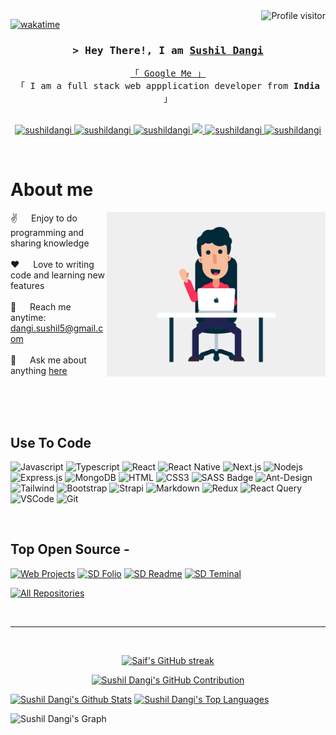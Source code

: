 <!--
<h2 align="center">
  Welcome to Sushil Dangi World!
  <img src="https://media.giphy.com/media/hvRJCLFzcasrR4ia7z/giphy.gif" width="28">
</h2>
-->

<!--
<p align="center">
  <a href="https://github.com/sushildangi"><img src="https://readme-typing-svg.herokuapp.com/?lines=Self%20Taught%20Programmer;Front%20End%20Developer;1.5%2B%20years%20of%20coding%20experience;Always%20learning%20new%20things&center=true&width=380&height=45"></a>
</p>

 -->

<a href="https://komarev.com/ghpvc/?username=sushildangi">
  <img align="right" src="https://komarev.com/ghpvc/?username=sushildangi&label=Visitors&color=0e75b6&style=flat" alt="Profile visitor" />
</a>


[![wakatime](https://wakatime.com/badge/user/eebb3dd8-d9b2-40de-9b88-6fd6cac99dbc.svg)](https://wakatime.com/@eebb3dd8-d9b2-40de-9b88-6fd6cac99dbc)

<!-- Intro  -->
<h3 align="center">
        <samp>&gt; Hey There!, I am
                <b><a target="_blank" href="https://sushildangi.online">Sushil Dangi</a></b>
        </samp>
</h3>


<p align="center"> 
  <samp>
    <a href="https://www.google.com/search?q=Sushil+Dangi+online">「 Google Me 」</a>
    <br>
    「 I am a full stack web appplication developer from <b>India</b> 」
    <br>
    <br>
  </samp>
</p>

<p align="center">
 <a href="https://sushildangi.online" target="blank">
  <img src="https://img.shields.io/badge/Website-DC143C?style=for-the-badge&logo=medium&logoColor=white" alt="sushildangi" />
 </a>
 <a href="https://linkedin.com/in/sushil-dangi/" target="_blank">
  <img src="https://img.shields.io/badge/LinkedIn-0077B5?style=for-the-badge&logo=linkedin&logoColor=white" alt="sushildangi"/>
 </a>
 <a href="https://dev.to/sushildangi" target="_blank">
  <img src="https://img.shields.io/badge/dev.to-0A0A0A?style=for-the-badge&logo=dev.to&logoColor=white" alt="sushildangi" />
 </a>
 <a href="https://twitter.com/sushil_dangi5" target="_blank">
  <img src="https://img.shields.io/badge/Twitter-1DA1F2?style=for-the-badge&logo=twitter&logoColor=white" />
 </a>
 <a href="https://www.instagram.com/smiley_s_d/" target="_blank">
  <img src="https://img.shields.io/badge/Instagram-fe4164?style=for-the-badge&logo=instagram&logoColor=white" alt="sushildangi" />
 </a> 
 <a href="#" target="_blank">
  <img src="https://img.shields.io/badge/Facebook-20BEFF?&style=for-the-badge&logo=facebook&logoColor=white" alt="sushildangi"  />
  </a> 
</p>
<br />

<!-- About Section -->
 # About me
 
<p>
 <img align="right" width="350" src="/assets/pp.gif" alt="Coding gif" />
  
 ✌️ &emsp; Enjoy to do programming and sharing knowledge <br/><br/>
 ❤️ &emsp; Love to writing code and learning new features<br/><br/>
 📧 &emsp; Reach me anytime: dangi.sushil5@gmail.com<br/><br/>
 💬 &emsp; Ask me about anything [here](https://github.com/sushildangi/sushildangi/issues)

</p>

<br/>
<br/>
<br/>

## Use To Code

![Javascript](https://img.shields.io/badge/Javascript-F0DB4F?style=for-the-badge&labelColor=black&logo=javascript&logoColor=F0DB4F)
![Typescript](https://img.shields.io/badge/Typescript-007acc?style=for-the-badge&labelColor=black&logo=typescript&logoColor=007acc)
![React](https://img.shields.io/badge/-React-61DBFB?style=for-the-badge&labelColor=black&logo=react&logoColor=61DBFB)
![React Native](https://img.shields.io/badge/React_Native-20232A?style=for-the-badge&logo=react&logoColor=61DAFB)
![Next.js](https://img.shields.io/badge/next.js-000000?style=for-the-badge&logo=nextdotjs&logoColor=white)
![Nodejs](https://img.shields.io/badge/Nodejs-3C873A?style=for-the-badge&labelColor=black&logo=node.js&logoColor=3C873A)
![Express.js](https://img.shields.io/badge/Express.js-000000?style=for-the-badge&logo=express&logoColor=white)
![MongoDB](https://img.shields.io/badge/MongoDB-4EA94B?style=for-the-badge&logo=mongodb&logoColor=white)
![HTML](https://img.shields.io/badge/HTML5-E34F26?style=for-the-badge&logo=html5&logoColor=white)
![CSS3](https://img.shields.io/badge/CSS3-1572B6?style=for-the-badge&logo=css3&logoColor=white)
![SASS Badge](https://img.shields.io/badge/Sass-CC6699?style=for-the-badge&logo=sass&logoColor=white)
![Ant-Design](https://img.shields.io/badge/AntDesign-0170FE?style=for-the-badge&logo=antdesign&logoColor=white)
![Tailwind](https://img.shields.io/badge/Tailwind_CSS-092749?style=for-the-badge&logo=tailwindcss&logoColor=06B6D4&labelColor=000000)
![Bootstrap](https://img.shields.io/badge/Bootstrap-563D7C?style=for-the-badge&logo=bootstrap&logoColor=white)
![Strapi](https://img.shields.io/badge/strapi-2E7EEA?style=for-the-badge&logo=strapi&logoColor=white)
![Markdown](https://img.shields.io/badge/Markdown-000000?style=for-the-badge&logo=markdown&logoColor=white)
![Redux](https://img.shields.io/badge/Redux-593D88?style=for-the-badge&logo=redux&logoColor=white)
![React Query](https://img.shields.io/badge/-React_Query-FF4154?style=for-the-badge&logo=react%20query&logoColor=white)
![VSCode](https://img.shields.io/badge/Visual_Studio-0078d7?style=for-the-badge&logo=visual%20studio&logoColor=white)
![Git](https://img.shields.io/badge/Git-F05032?style=for-the-badge&logo=git&logoColor=white)

<br/>

## Top Open Source -
[![Web Projects](https://github-readme-stats.vercel.app/api/pin/?username=sushildangi&repo=online-shopping&border_color=7F3FBF&bg_color=0D1117&title_color=C9D1D9&text_color=8B949E&icon_color=7F3FBF)](https://github.com/sushildangi/web-projects)
[![SD Folio](https://github-readme-stats.vercel.app/api/pin/?username=sushildangi&sushildangi.github.io&border_color=7F3FBF&bg_color=0D1117&title_color=C9D1D9&text_color=8B949E&icon_color=7F3FBF)](https://github.com/sushildangi/al-folio)
[![SD Readme](https://github-readme-stats.vercel.app/api/pin/?username=sushildangi&repo=sushildangi&border_color=7F3FBF&bg_color=0D1117&title_color=C9D1D9&text_color=8B949E&icon_color=7F3FBF)](https://github.com/sushildangi/sushildangi)
[![SD Teminal](https://github-readme-stats.vercel.app/api/pin/?username=sushildangi&repo=sushildangi.github.io&border_color=7F3FBF&bg_color=0D1117&title_color=C9D1D9&text_color=8B949E&icon_color=7F3FBF)](https://github.com/sushildangi/sushildangi.github.io)

<p align="left">
  <a href="https://github.com/sushildangi?tab=repositories" target="_blank"><img alt="All Repositories" title="All Repositories" src="https://img.shields.io/badge/-All%20Repos-2962FF?style=for-the-badge&logo=koding&logoColor=white"/></a>
</p>

<br/>
<hr/>
<br/>

<p align="center">
  <a href="https://github.com/sushildangi">
    <img src="https://github-readme-streak-stats.herokuapp.com/?user=sushildangi&theme=radical&border=7F3FBF&background=0D1117" alt="Saif's GitHub streak"/>
  </a>
</p>

<p align="center">
  <a href="https://github.com/sushildangi">
    <img src="https://github-profile-summary-cards.vercel.app/api/cards/profile-details?username=sushildangi&theme=radical" alt="Sushil Dangi's GitHub Contribution"/>
  </a>
</p>

<a> 
    <a href="https://github.com/sushildangi"><img alt="Sushil Dangi's Github Stats" src="https://denvercoder1-github-readme-stats.vercel.app/api?username=sushildangi&show_icons=true&count_private=true&theme=react&border_color=7F3FBF&bg_color=0D1117&title_color=F85D7F&icon_color=F8D866" height="192px" width="49.5%"/></a>
  <a href="https://github.com/sushildangi"><img alt="Sushil Dangi's Top Languages" src="https://denvercoder1-github-readme-stats.vercel.app/api/top-langs/?username=sushildangi&langs_count=8&layout=compact&theme=react&border_color=7F3FBF&bg_color=0D1117&title_color=F85D7F&icon_color=F8D866" height="192px" width="49.5%"/></a>
  <br/>
</a>


![Sushil Dangi's Graph](https://github-readme-activity-graph.cyclic.app/graph?username=sushildangi&custom_title=Al%20Siam's%20GitHub%20Activity%20Graph&bg_color=0D1117&color=7F3FBF&line=7F3FBF&point=7F3FBF&area_color=FFFFFF&title_color=FFFFFF&area=true)
